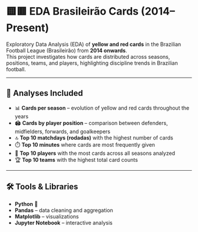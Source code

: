 # 🟨🟥 EDA Brasileirão Cards (2014–Present)

Exploratory Data Analysis (EDA) of **yellow and red cards** in the Brazilian Football League (Brasileirão) from **2014 onwards**.  
This project investigates how cards are distributed across seasons, positions, teams, and players, highlighting discipline trends in Brazilian football.

---

## 📌 Analyses Included

- 📊 **Cards per season** – evolution of yellow and red cards throughout the years  
- 🏟️ **Cards by player position** – comparison between defenders, midfielders, forwards, and goalkeepers  
- 🔝 **Top 10 matchdays (rodadas)** with the highest number of cards  
- ⏱️ **Top 10 minutes** where cards are most frequently given  
- 👤 **Top 10 players** with the most cards across all seasons analyzed  
- 🏆 **Top 10 teams** with the highest total card counts  

---

## 🛠️ Tools & Libraries

- **Python** 🐍  
- **Pandas** – data cleaning and aggregation  
- **Matplotlib** – visualizations  
- **Jupyter Notebook** – interactive analysis  
